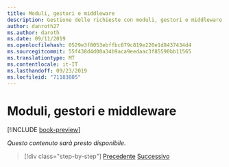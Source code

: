 ```yaml
---
title: Moduli, gestori e middleware
description: Gestione delle richieste con moduli, gestori e middleware HTTP
author: danroth27
ms.author: daroth
ms.date: 09/11/2019
ms.openlocfilehash: 0529e3f8053ebffbc679c819e220e1d8437434d4
ms.sourcegitcommit: 55f438d4d00a34b9aca9eedaac3f85590bb11565
ms.translationtype: MT
ms.contentlocale: it-IT
ms.lasthandoff: 09/23/2019
ms.locfileid: "71183805"
---
```

# <a name="modules-handlers-and-middleware"></a>Moduli, gestori e middleware

[!INCLUDE [book-preview](../../../includes/book-preview.md)]

*Questo contenuto sarà presto disponibile.*

>[!div class="step-by-step"]
>[Precedente](data.md)
>[Successivo](config.md)
